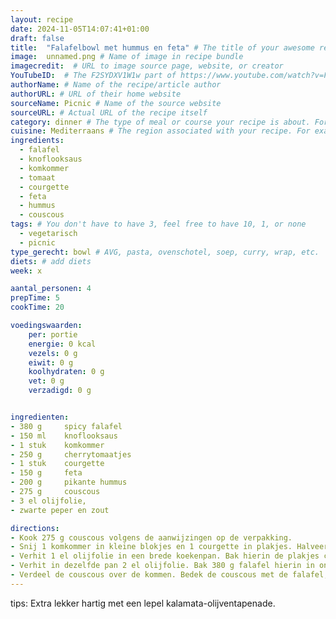 ```yaml
---
layout: recipe
date: 2024-11-05T14:07:41+01:00
draft: false
title:  "Falafelbowl met hummus en feta" # The title of your awesome recipe
image:  unnamed.png # Name of image in recipe bundle
imagecredit:  # URL to image source page, website, or creator
YouTubeID:  # The F2SYDXV1W1w part of https://www.youtube.com/watch?v=F2SYDXV1W1w
authorName: # Name of the recipe/article author
authorURL: # URL of their home website
sourceName: Picnic # Name of the source website
sourceURL: # Actual URL of the recipe itself
category: dinner # The type of meal or course your recipe is about. For example: "dinner", "entree", or "dessert".
cuisine: Mediterraans # The region associated with your recipe. For example, Italiaans, Mediterraans", or Eigen.
ingredients:
  - falafel
  - knoflooksaus
  - komkommer
  - tomaat
  - courgette
  - feta
  - hummus
  - couscous
tags: # You don't have to have 3, feel free to have 10, 1, or none
  - vegetarisch
  - picnic
type_gerecht: bowl # AVG, pasta, ovenschotel, soep, curry, wrap, etc.
diets: # add diets
week: x

aantal_personen: 4
prepTime: 5
cookTime: 20

voedingswaarden:
    per: portie
    energie: 0 kcal
    vezels: 0 g
    eiwit: 0 g
    koolhydraten: 0 g
    vet: 0 g
    verzadigd: 0 g


ingredienten:
- 380 g 	spicy falafel
- 150 ml 	knoflooksaus
- 1 stuk 	komkommer
- 250 g 	cherrytomaatjes
- 1 stuk 	courgette
- 150 g 	feta
- 200 g 	pikante hummus
- 275 g 	couscous
- 3 el olijfolie, 
- zwarte peper en zout 

directions:
- Kook 275 g couscous volgens de aanwijzingen op de verpakking. 
- Snij 1 komkommer in kleine blokjes en 1 courgette in plakjes. Halveer 250 g cherrytomaatjes. Verbrokkel 150 g feta.
- Verhit 1 el olijfolie in een brede koekenpan. Bak hierin de plakjes courgette aan beide zijden op hoge temperatuur (ongeveer 4 minuten). Breng op smaak met zout en peper. Haal de courgette uit de pan en zet opzij.
- Verhit in dezelfde pan 2 el olijfolie. Bak 380 g falafel hierin in ongeveer 5 minuten rondom bruin. 
- Verdeel de couscous over de kommen. Bedek de couscous met de falafel, komkommer, courgette, tomaatjes, feta, knoflooksaus en hummus. 
---
```


tips: Extra lekker hartig met een lepel kalamata-olijventapenade.